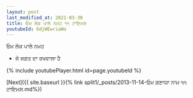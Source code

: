 ```yaml
---
layout: post
last_modified_at: 2021-03-30
title: ਓਮ ਲੋਕ ਪਾਲੇ ਨਮਹ ੧੧ ਟਾਇਮਸ
youtubeId: 6djWEwriaWo
---
```

 
 
 ਓਮ ਲੋਕ ਪਾਲੇ ਨਮਹ  
 
 -  ਜੋ ਜਗਤ ਦਾ ਰਖਵਾਲਾ ਹੈ 
 
  
 
  
 
 
 
 
 
 


{% include youtubePlayer.html id=page.youtubeId %}
 
[Next]({{ site.baseurl }}{% link  split1/_posts/2013-11-14-ਓਮ ਗਣਾਯਾ ਨਾਮ  ੧੧ ਟਾਇਮਸ.md%})
 
